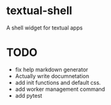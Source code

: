 # textual-shell
A shell widget for textual apps

# TODO

+ fix help markdown generator
+ Actually write documnetation
+ add init functions and default css.
+ add worker management command
+ add pytest

